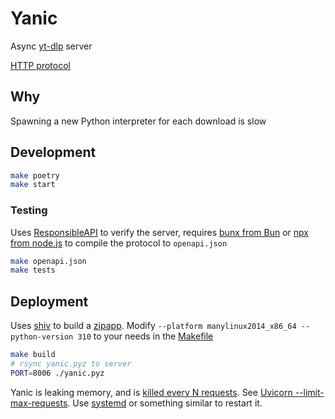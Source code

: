 # Yanic

Async [yt-dlp](https://github.com/yt-dlp/yt-dlp) server

[HTTP protocol](yanic.kdl)

## Why

Spawning a new Python interpreter for each download is slow

## Development

```sh
make poetry
make start
```

### Testing

Uses [ResponsibleAPI](https://responsibleapi.com/) to verify the server,
requires [bunx from Bun](https://bun.sh/docs/cli/bunx) or [npx from node.js](https://docs.npmjs.com/cli/v9/commands/npx)
to compile the protocol to `openapi.json`

```sh
make openapi.json
make tests
```

## Deployment

Uses [shiv](https://github.com/linkedin/shiv) to build a [zipapp](https://docs.python.org/3/library/zipapp.html).
Modify `--platform manylinux2014_x86_64 --python-version 310` to your needs in the [Makefile](Makefile)

```sh
make build
# rsync yanic.pyz to server
PORT=8006 ./yanic.pyz
```

Yanic is leaking memory, and is [killed every N requests](yanic/server.py).
See [Uvicorn --limit-max-requests](https://www.uvicorn.org/settings/#resource-limits).
Use [systemd](https://systemd.io/) or something similar to restart it.

